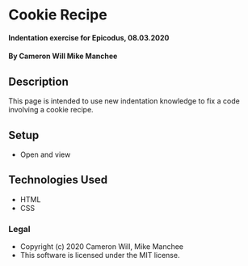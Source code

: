 # Cookie Recipe

#### Indentation exercise for Epicodus, 08.03.2020

#### By Cameron Will Mike Manchee

## Description

This page is intended to use new indentation knowledge to fix a code involving a cookie recipe.

## Setup

* Open and view

## Technologies Used

* HTML
* CSS

### Legal

* Copyright (c) 2020 Cameron Will, Mike Manchee
* This software is licensed under the MIT license.